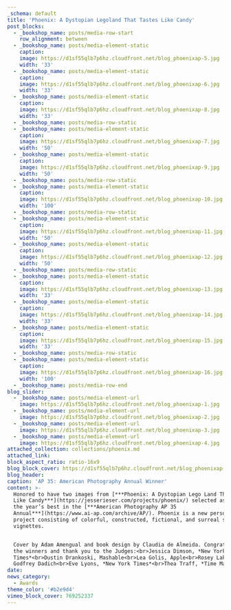 ```yaml
---
_schema: default
title: 'Phoenix: A Dystopian Legoland That Tastes Like Candy'
post_blocks:
  - _bookshop_name: posts/media-row-start
    row_alignment: between
  - _bookshop_name: posts/media-element-static
    caption:
    image: https://d1sf55qlb7p6hz.cloudfront.net/blog_phoenixap-5.jpg
    width: '33'
  - _bookshop_name: posts/media-element-static
    caption:
    image: https://d1sf55qlb7p6hz.cloudfront.net/blog_phoenixap-6.jpg
    width: '33'
  - _bookshop_name: posts/media-element-static
    caption:
    image: https://d1sf55qlb7p6hz.cloudfront.net/blog_phoenixap-8.jpg
    width: '33'
  - _bookshop_name: posts/media-row-static
  - _bookshop_name: posts/media-element-static
    caption:
    image: https://d1sf55qlb7p6hz.cloudfront.net/blog_phoenixap-7.jpg
    width: '50'
  - _bookshop_name: posts/media-element-static
    caption:
    image: https://d1sf55qlb7p6hz.cloudfront.net/blog_phoenixap-9.jpg
    width: '50'
  - _bookshop_name: posts/media-row-static
  - _bookshop_name: posts/media-element-static
    caption:
    image: https://d1sf55qlb7p6hz.cloudfront.net/blog_phoenixap-10.jpg
    width: '100'
  - _bookshop_name: posts/media-row-static
  - _bookshop_name: posts/media-element-static
    caption:
    image: https://d1sf55qlb7p6hz.cloudfront.net/blog_phoenixap-11.jpg
    width: '50'
  - _bookshop_name: posts/media-element-static
    caption:
    image: https://d1sf55qlb7p6hz.cloudfront.net/blog_phoenixap-12.jpg
    width: '50'
  - _bookshop_name: posts/media-row-static
  - _bookshop_name: posts/media-element-static
    caption:
    image: https://d1sf55qlb7p6hz.cloudfront.net/blog_phoenixap-13.jpg
    width: '33'
  - _bookshop_name: posts/media-element-static
    caption:
    image: https://d1sf55qlb7p6hz.cloudfront.net/blog_phoenixap-14.jpg
    width: '33'
  - _bookshop_name: posts/media-element-static
    caption:
    image: https://d1sf55qlb7p6hz.cloudfront.net/blog_phoenixap-15.jpg
    width: '33'
  - _bookshop_name: posts/media-row-static
  - _bookshop_name: posts/media-element-static
    caption:
    image: https://d1sf55qlb7p6hz.cloudfront.net/blog_phoenixap-16.jpg
    width: '100'
  - _bookshop_name: posts/media-row-end
blog_slider:
  - _bookshop_name: posts/media-element-url
    image: https://d1sf55qlb7p6hz.cloudfront.net/blog_phoenixap-1.jpg
  - _bookshop_name: posts/media-element-url
    image: https://d1sf55qlb7p6hz.cloudfront.net/blog_phoenixap-2.jpg
  - _bookshop_name: posts/media-element-url
    image: https://d1sf55qlb7p6hz.cloudfront.net/blog_phoenixap-3.jpg
  - _bookshop_name: posts/media-element-url
    image: https://d1sf55qlb7p6hz.cloudfront.net/blog_phoenixap-4.jpg
attached_collection: collections/phoenix.md
attached_link:
block_aspect_ratio: ratio-16x9
blog_block_cover: https://d1sf55qlb7p6hz.cloudfront.net/blog_phoenixap-3b-cover.jpg
blog_header:
caption: 'AP 35: American Photography Annual Winner'
content: >-
  Honored to have two images from [***Phoenix: A Dystopian Lego Land That Tastes
  Like Candy***](https://jesserieser.com/projects/phoenix/) selected as one of
  the year’s best in the [***American Photography AP 35
  Annual***](https://www.ai-ap.com/archive/AP/). Phoenix is a new personal
  project consisting of colorful, constructed, fictional, and surreal suburban
  vignettes.


  Cover by Adam Amengual and book design by Claudia de Almeida. Congrats to all
  the winners and thank you to the Judges:<br>Jessica Dimson, *New York
  Times*<br>Dustin Drankoski, Mashable<br>Lea Golis, Apple<br>Rosey Lakos,
  Godfrey Dadich<br>Eve Lyons, *New York Times*<br>Thea Traff, *Time Magazine*
date:
news_category:
  - Awards
theme_color: '#b2e9d4'
vimeo_block_cover: 769252337
---
```

